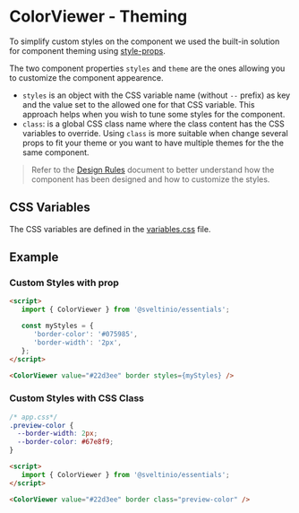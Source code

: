 # ColorViewer - Theming

To simplify custom styles on the component we used the built-in solution for component theming using [style-props].

The two component properties `styles` and `theme` are the ones allowing you to customize the component appearence.

- `styles` is an object with the CSS variable name (without `--` prefix) as key and the value set to the allowed one for that CSS variable. This approach helps when you wish to tune some styles for the component.
- `class`: is a global CSS class name where the class content has the CSS variables to override. Using `class` is more suitable when change several props to fit your theme or you want to have multiple themes for the the same component.

> Refer to the [Design Rules] document to better understand how the component has been designed and how to customize the styles.

## CSS Variables

The CSS variables are defined in the [variables.css](./variables.css) file.

## Example

### Custom Styles with prop

```html
<script>
   import { ColorViewer } from '@sveltinio/essentials';

   const myStyles = {
      'border-color': '#075985',
      'border-width': '2px',
   };
</script>

<ColorViewer value="#22d3ee" border styles={myStyles} />
```

### Custom Styles with CSS Class

```css
/* app.css*/
.preview-color {
  --border-width: 2px;
  --border-color: #67e8f9;
}
```

```html
<script>
   import { ColorViewer } from '@sveltinio/essentials';
</script>

<ColorViewer value="#22d3ee" border class="preview-color" />
```

<!-- Resources -->
[style-props]: https://svelte.dev/docs#template-syntax-component-directives---style-props
[Design Rules]: https://github.com/sveltinio/components-library/blob/main/docs/design-rules.md
